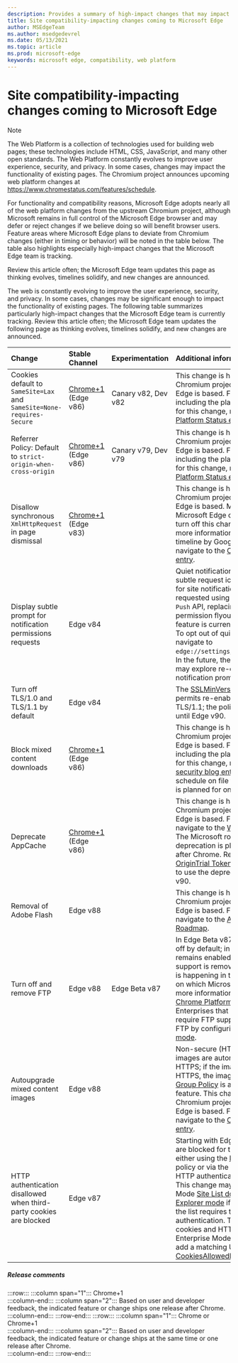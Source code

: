```yaml
---
description: Provides a summary of high-impact changes that may impact site compatibility
title: Site compatibility-impacting changes coming to Microsoft Edge
author: MSEdgeTeam
ms.author: msedgedevrel
ms.date: 05/13/2021
ms.topic: article
ms.prod: microsoft-edge
keywords: microsoft edge, compatibility, web platform
---
```


# Site compatibility-impacting changes coming to Microsoft Edge  

> [!NOTE]
> 
> The Web Platform is a collection of technologies used for building web pages; these technologies include HTML, CSS, JavaScript, and many other open standards. The Web Platform constantly evolves to improve user experience, security, and privacy. In some cases, changes may impact the functionality of existing pages. The Chromium project announces upcoming web platform changes at https://www.chromestatus.com/features/schedule. 
> 
> For functionality and compatibility reasons, Microsoft Edge adopts nearly all of the web platform changes from the upstream Chromium project, although Microsoft remains in full control of the Microsoft Edge browser and may defer or reject changes if we believe doing so will benefit browser users. Feature areas where Microsoft Edge plans to deviate from Chromium changes (either in timing or behavior) will be noted in the table below. The table also highlights especially high-impact changes that the Microsoft Edge team is tracking. 
>
> Review this article often; the Microsoft Edge team updates this page as thinking evolves, timelines solidify, and new changes are announced.

The web is constantly evolving to improve the user experience, security, and privacy.  In some cases, changes may be significant enough to impact the functionality of existing pages.  The following table summarizes particularly high-impact changes that the Microsoft Edge team is currently tracking.  Review this article often; the Microsoft Edge team updates the following page as thinking evolves, timelines solidify, and new changes are announced.  

| Change | Stable Channel | Experimentation | Additional information |  
|:--- |:--- |:--- |:--- |
| Cookies default to `SameSite=Lax` and `SameSite=None-requires-Secure` | [Chrome+1](#release-comments) \(Edge v86\)  | Canary v82, Dev v82 | This change is happening in the Chromium project, on which Microsoft Edge is based.  For more information, including the planned timeline by Google for this change, navigate to the [Chrome Platform Status entry][ChromePlatformStatus5088147346030592].  |  
| Referrer Policy: Default to `strict-origin-when-cross-origin` | [Chrome+1](#release-comments) \(Edge v86\)  | Canary v79, Dev v79 | This change is happening in the Chromium project, on which Microsoft Edge is based.  For more information, including the planned timeline by Google for this change, navigate to the [Chrome Platform Status entry][ChromePlatformStatus6251880185331712].  |  
| Disallow synchronous `XmlHttpRequest` in page dismissal | [Chrome+1](#release-comments) \(Edge v83\) |  | This change is happening in the Chromium project, on which Microsoft Edge is based.  Matching Chrome, Microsoft Edge offers a Group Policy to turn off this change until Edge v88.  For more information, including the planned timeline by Google for this change, navigate to the [Chrome Platform Status entry][ChromePlatformStatus4664843055398912].  |  
| Display subtle prompt for notification permissions requests | Edge v84 |  | Quiet notification requests display a subtle request icon in the address bar for site notification permissions requested using the `Notifications` or `Push` API, replacing the full or standard permission flyout prompt UI.  This feature is currently enabled for all users.  To opt out of quiet notification requests, navigate to `edge://settings/content/notifications`.  In the future, the Microsoft Edge team may explore re-enabling the full flyout notification prompt in some scenarios.  |  
| Turn off TLS/1.0 and TLS/1.1 by default | Edge v84 |  | The [SSLMinVersion][DeployedgeMicrosoftEdgePoliciesSslversionmin] Group Policy permits re-enabling of TLS/1.0 and TLS/1.1; the policy remains available until Edge v90.  |  
| Block mixed content downloads | [Chrome+1](#release-comments) \(Edge v86\)  |  | This change is happening in the Chromium project, on which Microsoft Edge is based.  For more information, including the planned timeline by Google for this change, navigate to the [Google security blog entry][GoogleBlogSecurity20200206].  The Microsoft rollout schedule on file types to warn or block is planned for one release after Chrome.  |  
| Deprecate AppCache | [Chrome+1](#release-comments) \(Edge v86\)  |  | This change is happening in the Chromium project, on which Microsoft Edge is based.  For more information, navigate to the [WebDev documentation][WebDevAppCacheRemoval].  The Microsoft rollout schedule for deprecation is planned for one release after Chrome.  Requesting an [AppCache OriginTrial Token][ChromeDevelopersOrigintrialsAppCacheOriginTrial] allows sites to continue to use the deprecated API until Edge v90.  |  
| Removal of Adobe Flash | Edge v88  |  | This change is happening in the Chromium project, on which Microsoft Edge is based.  For more information, navigate to the [Adobe Flash Chromium Roadmap][ChromiumFlashRoadmapSupportRemoved].  | 
| Turn off and remove FTP | Edge v88  | Edge Beta v87 | In Edge Beta v87, FTP support is turned off by default; in Edge Stable v87 it remains enabled.  In Edge v88, FTP support is removed entirely.  This change is happening in the Chromium project, on which Microsoft Edge is based.  For more information, navigate to the [Chrome Platform Status Entry][ChromePlatformStatus6246151319715840].  Enterprises that have sites that still require FTP support can continue to use FTP by configuring the site to use [IE mode][DeployedgeEdgeIeMode].  | 
| Autoupgrade mixed content images | Edge v88  |  | Non-secure \(HTTP\) references to images are automatically upgraded to HTTPS; if the image is not available over HTTPS, the image download fails. A [Group Policy][DeployedgeMicrosoftEdgePoliciesInsecurecontentallowedforurls] is available to control this feature. This change is happening in the Chromium project, on which Microsoft Edge is based. For more information, navigate to the [Chrome Platform Status entry][ChromePlatformStatus4926989725073408].  | 
| HTTP authentication disallowed when third-party cookies are blocked  | Edge v87  |  | Starting with Edge v87, when cookies are blocked for third-party requests, either using the [BlockThirdPartyCookies][DeployedgeMicrosoftEdgePoliciesBlockthirdpartycookies] policy or via the Edge Settings page, HTTP authentication is also disallowed. This change may impact Enterprise Mode [Site List downloads for Internet Explorer mode][DeployedgeEdgeIeModePoliciesConfigureUsingUseEnterpriseModeIeWebsiteListPolicy] if the endpoint hosting the list requires the use of HTTP authentication.  To allow the use of both cookies and HTTP authentication for Enterprise Mode Site List downloads, add a matching URL pattern to the [CookiesAllowedForURLs][DeployedgeMicrosoftEdgePoliciesCookiesallowedforurls] policy.  |   

##### Release comments  

:::row:::
   :::column span="1":::
      Chrome+1  
   :::column-end:::
   :::column span="2":::
      Based on user and developer feedback, the indicated feature or change ships one release after Chrome.  
   :::column-end:::
:::row-end:::
:::row:::
   :::column span="1":::
      Chrome or Chrome+1  
   :::column-end:::
   :::column span="2":::
      Based on user and developer feedback, the indicated feature or change ships at the same time or one release after Chrome.  
   :::column-end:::
:::row-end:::

<!-- links -->  

[DeployedgeEdgeIeMode]: /deployedge/edge-ie-mode "About IE mode | Microsoft Docs"  
[DeployedgeEdgeIeModePoliciesConfigureUsingUseEnterpriseModeIeWebsiteListPolicy]: /deployedge/edge-ie-mode-policies#configure-using-the-use-the-enterprise-mode-ie-website-list-policy "Configure using the Use the Enterprise Mode IE website list policy - Configure IE mode policies | Microsoft Docs"  
[DeployedgeMicrosoftEdgePoliciesBlockthirdpartycookies]: /deployedge/microsoft-edge-policies#blockthirdpartycookies "BlockThirdPartyCookies - Microsoft Edge - Policies | Microsoft Docs"  
[DeployedgeMicrosoftEdgePoliciesCookiesallowedforurls]: /deployedge/microsoft-edge-policies#cookiesallowedforurls "CookiesAllowedForUrls - Microsoft Edge - Policies | Microsoft Docs"  
[DeployedgeMicrosoftEdgePoliciesInsecurecontentallowedforurls]:  /deployedge/microsoft-edge-policies#insecurecontentallowedforurls "InsecureContentAllowedForUrls - Microsoft Edge - Policies | Microsoft Docs"  
[DeployedgeMicrosoftEdgePoliciesSslversionmin]: /deployedge/microsoft-edge-policies#sslversionmin "SSLVersionMin - Microsoft Edge - Policies | Microsoft Docs"  

[ChromePlatformStatus4664843055398912]: https://chromestatus.com/feature/4664843055398912 "Disallow sync XHR in page dismissal JavaScript | Chrome Platform Status"  
[ChromePlatformStatus4926989725073408]: https://chromestatus.com/feature/4926989725073408 "Autoupgrade Image Mixed Content | Chrome Platform Status"  
[ChromePlatformStatus5088147346030592]: https://chromestatus.com/feature/5088147346030592 "Cookies default to SameSite=Lax | Chrome Platform Status"  
[ChromePlatformStatus6246151319715840]: https://chromestatus.com/feature/6246151319715840 "Deprecate FTP support | Chrome Platform Status"  
[ChromePlatformStatus6251880185331712]: https://chromestatus.com/feature/6251880185331712 "Referrer Policy: Default to strict-origin-when-cross-origin | Chrome Platform Status"  

[ChromiumFlashRoadmapSupportRemoved]: https://www.chromium.org/flash-roadmap#TOC-Flash-Support-Removed-from-Chromium-Target:-Chrome-88---Jan-2021- "Flash Support Removed from Chromium (Target: Chrome 88+ - Jan 2021) - Flash Roadmap | Chromium Projects"  

[ChromeDevelopersOrigintrialsAppCacheOriginTrial]: https://developers.chrome.com/origintrials/#/view_trial/1776670052997660673 "AppCache OriginTrial token | Chrome Developers"  

[GoogleBlogSecurity20200206]: https://security.googleblog.com/2020/02/protecting-users-from-insecure_6.html "Protecting users from insecure downloads in Google Chrome - Google Online Security Blog" 

[WebDevAppCacheRemoval]: https://web.dev/appcache-removal "Preparing for AppCache removal | web.dev"  

<!--todo:  cleanup links  -->  
